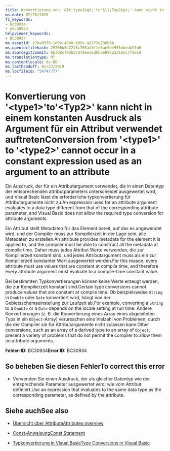 ```yaml
---
title: Konvertierung von '&lt;type1&gt;'to'&lt;Typ2&gt;' kann nicht in einem konstanten Ausdruck als Argument für ein Attribut verwendet auftreten
ms.date: 07/20/2015
f1_keywords:
- bc30934
- vbc30934
helpviewer_keywords:
- BC30934
ms.assetid: 120e05f9-1d0e-4800-b05c-a8373e286b9b
ms.openlocfilehash: 29706b5d7215c765ad3f1e6ae5be955ddedb91d6
ms.sourcegitcommit: 6b308cf6d627d78ee36dbbae8972a310ac7fd6c8
ms.translationtype: MT
ms.contentlocale: de-DE
ms.lasthandoff: 01/23/2019
ms.locfileid: "54747777"
---
```

# <a name="conversion-from-lttype1gt-to-lttype2gt-cannot-occur-in-a-constant-expression-used-as-an-argument-to-an-attribute"></a><span data-ttu-id="c471f-102">Konvertierung von '&lt;type1&gt;'to'&lt;Typ2&gt;' kann nicht in einem konstanten Ausdruck als Argument für ein Attribut verwendet auftreten</span><span class="sxs-lookup"><span data-stu-id="c471f-102">Conversion from '&lt;type1&gt;' to '&lt;type2&gt;' cannot occur in a constant expression used as an argument to an attribute</span></span>
<span data-ttu-id="c471f-103">Ein Ausdruck, der für ein Attributargument verwendet, die in einen Datentyp der entsprechenden attributparameters unterscheidet ausgewertet wird, und Visual Basic lässt die erforderliche typkonvertierung für Attributargumente nicht zu.</span><span class="sxs-lookup"><span data-stu-id="c471f-103">An expression used for an attribute argument evaluates to a data type different from that of the corresponding attribute parameter, and Visual Basic does not allow the required type conversion for attribute arguments.</span></span>  
  
 <span data-ttu-id="c471f-104">Ein Attribut stellt Metadaten für das Element bereit, auf das es angewendet wird, und der Compiler muss zur Kompilierzeit in der Lage sein, alle Metadaten zu erstellen.</span><span class="sxs-lookup"><span data-stu-id="c471f-104">An attribute provides metadata for the element it is applied to, and the compiler must be able to construct all the metadata at compile time.</span></span> <span data-ttu-id="c471f-105">Daher muss jedes Attribut Werte verwenden, die zur Kompilierzeit konstant sind, und jedes Attributargument muss als ein zur Kompilierzeit konstanter Wert ausgewertet werden.</span><span class="sxs-lookup"><span data-stu-id="c471f-105">For this reason, every attribute must use values that are constant at compile time, and therefore every attribute argument must evaluate to a compile-time constant value.</span></span>  
  
 <span data-ttu-id="c471f-106">Bei bestimmten Typkonvertierungen können keine Werte erzeugt werden, die zur Kompilierzeit konstant sind.</span><span class="sxs-lookup"><span data-stu-id="c471f-106">Certain type conversions cannot produce values that are constant at compile time.</span></span> <span data-ttu-id="c471f-107">Ob beispielsweise `String` in `Double` oder `Date` konvertiert wird, hängt von der Gebietsschemaeinstellung zur Laufzeit ab.</span><span class="sxs-lookup"><span data-stu-id="c471f-107">For example, converting a `String` to a `Double` or a `Date` depends on the locale setting at run time.</span></span> <span data-ttu-id="c471f-108">Andere Konvertierungen (z. B. die Konvertierung eines Array eines abgeleiteten Typs in ein `Object`-Array) verursachen eine Vielzahl von Problemen, durch die der Compiler sie für Attributargumente nicht zulassen kann.</span><span class="sxs-lookup"><span data-stu-id="c471f-108">Other conversions, such as an array of a derived type to an array of `Object`, present a variety of problems that do not permit the compiler to allow them on attribute arguments.</span></span>  
  
 <span data-ttu-id="c471f-109">**Fehler-ID:** BC30934</span><span class="sxs-lookup"><span data-stu-id="c471f-109">**Error ID:** BC30934</span></span>  
  
## <a name="to-correct-this-error"></a><span data-ttu-id="c471f-110">So beheben Sie diesen Fehler</span><span class="sxs-lookup"><span data-stu-id="c471f-110">To correct this error</span></span>  
  
-   <span data-ttu-id="c471f-111">Verwenden Sie einen Ausdruck, der als gleicher Datentyp wie der entsprechende Parameter ausgewertet wird, wie vom Attribut definiert.</span><span class="sxs-lookup"><span data-stu-id="c471f-111">Use an expression that evaluates to the same data type as the corresponding parameter, as defined by the attribute.</span></span>  
  
## <a name="see-also"></a><span data-ttu-id="c471f-112">Siehe auch</span><span class="sxs-lookup"><span data-stu-id="c471f-112">See also</span></span>
- [<span data-ttu-id="c471f-113">Übersicht über Attribute</span><span class="sxs-lookup"><span data-stu-id="c471f-113">Attributes overview</span></span>](~/docs/visual-basic/programming-guide/concepts/attributes/index.md)

- [<span data-ttu-id="c471f-114">Const-Anweisung</span><span class="sxs-lookup"><span data-stu-id="c471f-114">Const Statement</span></span>](../../visual-basic/language-reference/statements/const-statement.md)
- [<span data-ttu-id="c471f-115">Typkonvertierung in Visual Basic</span><span class="sxs-lookup"><span data-stu-id="c471f-115">Type Conversions in Visual Basic</span></span>](../../visual-basic/programming-guide/language-features/data-types/type-conversions.md)
